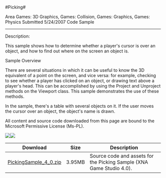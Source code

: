 #Picking#

Area
Games: 3D Graphics, Games: Collision, Games: Graphics, Games: Physics
Submitted
5/24/2007
Code Sample

---

Description:

This sample shows how to determine whether a player's cursor is over an object, and how to find out where on the screen an object is.

Sample Overview

There are several situations in which it can be useful to know the 3D equivalent of a point on the screen, and vice versa: for example, checking to see whether a player has clicked on an object, or drawing text above a player's head. This can be accomplished by using the Project and Unproject methods on the Viewport class. This sample demonstrates the use of these methods.

In the sample, there's a table with several objects on it. If the user moves the cursor over an object, the object's name is drawn.


All content and source code downloaded from this page are bound to the Microsoft Permissive License (Ms-PL).

![](https://github.com/nkast/XNAGameStudio/blob/master/Images/XNA_Picking_01_small.jpg)![](https://github.com/nkast/XNAGameStudio/blob/master/Images/XNA_Picking_02_small.jpg)

	

 
Download | Size | Description
---|---|---|
[PickingSample_4_0.zip](https://github.com/nkast/XNAGameStudio/blob/master/Samples/PickingSample_4_0.zip?raw=true) | 3.95MB | Source code and assets for the Picking Sample (XNA Game Studio 4.0). 